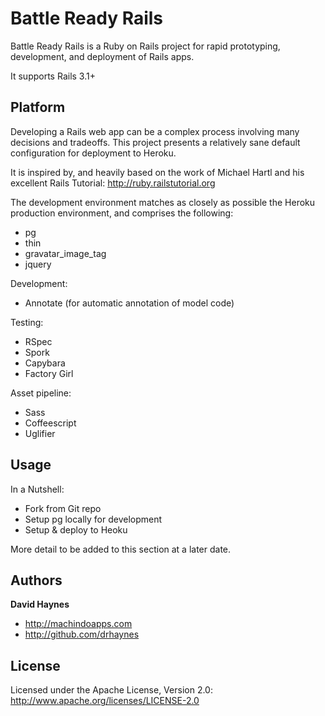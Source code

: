 Battle Ready Rails
==================

Battle Ready Rails is a Ruby on Rails project for rapid prototyping, development, and deployment of Rails apps.

It supports Rails 3.1+

Platform
--------

Developing a Rails web app can be a complex process involving many decisions and tradeoffs. This project presents a relatively sane default configuration for deployment to Heroku.

It is inspired by, and heavily based on the work of Michael Hartl and his excellent Rails Tutorial: http://ruby.railstutorial.org

The development environment matches as closely as possible the Heroku production environment, and comprises the following:

* pg
* thin
* gravatar_image_tag
* jquery

Development:

* Annotate (for automatic annotation of model code)

Testing:

* RSpec
* Spork
* Capybara
* Factory Girl

Asset pipeline:

* Sass
* Coffeescript
* Uglifier

Usage
-----

In a Nutshell:
 
* Fork from Git repo
* Setup pg locally for development
* Setup & deploy to Heoku

More detail to be added to this section at a later date.

Authors
-------

**David Haynes**

+ http://machindoapps.com
+ http://github.com/drhaynes

License
-------

Licensed under the Apache License, Version 2.0: http://www.apache.org/licenses/LICENSE-2.0

